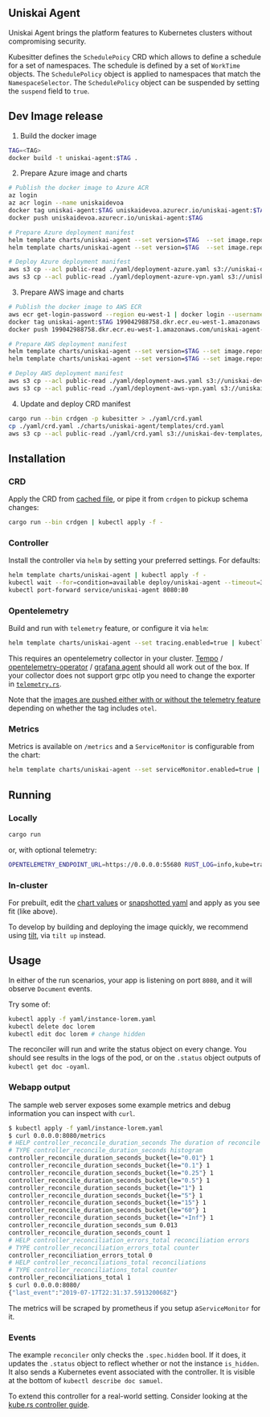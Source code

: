 ## Uniskai Agent

Uniskai Agent brings the platform features to Kubernetes clusters without compromising security.

Kubesitter defines the `SchedulePoicy` CRD which allows to define a schedule for a set of namespaces.
The schedule is defined by a set of `WorkTime` objects. The `SchedulePolicy` object is applied to namespaces that match the `NamespaceSelector`. The `SchedulePolicy` object can be suspended by setting the `suspend` field to `true`.

## Dev Image release

1. Build the docker image
```sh
TAG=<TAG>
docker build -t uniskai-agent:$TAG .
```

2. Prepare Azure image and charts
```sh
# Publish the docker image to Azure ACR
az login
az acr login --name uniskaidevoa
docker tag uniskai-agent:$TAG uniskaidevoa.azurecr.io/uniskai-agent:$TAG
docker push uniskaidevoa.azurecr.io/uniskai-agent:$TAG

# Prepare Azure deployment manifest
helm template charts/uniskai-agent --set version=$TAG  --set image.repository=uniskaidevoa.azurecr.io/uniskai-agent > ./yaml/deployment-azure.yaml
helm template charts/uniskai-agent --set version=$TAG  --set image.repository=uniskaidevoa.azurecr.io/uniskai-agent --set vpnEnabled=true > ./yaml/deployment-azure-vpn.yaml

# Deploy Azure deployment manifest
aws s3 cp --acl public-read ./yaml/deployment-azure.yaml s3://uniskai-dev-templates/kubernetes-agent/deployment-azure.yaml
aws s3 cp --acl public-read ./yaml/deployment-azure-vpn.yaml s3://uniskai-dev-templates/kubernetes-agent/deployment-azure-vpn.yaml
```

3. Prepare AWS image and charts
```sh
# Publish the docker image to AWS ECR
aws ecr get-login-password --region eu-west-1 | docker login --username AWS --password-stdin 199042988758.dkr.ecr.eu-west-1.amazonaws.com
docker tag uniskai-agent:$TAG 199042988758.dkr.ecr.eu-west-1.amazonaws.com/uniskai-agent-dev:$TAG
docker push 199042988758.dkr.ecr.eu-west-1.amazonaws.com/uniskai-agent-dev:$TAG

# Prepare AWS deployment manifest
helm template charts/uniskai-agent --set version=$TAG --set image.repository=199042988758.dkr.ecr.eu-west-1.amazonaws.com/uniskai-agent-dev > ./yaml/deployment-aws.yaml
helm template charts/uniskai-agent --set version=$TAG --set image.repository=199042988758.dkr.ecr.eu-west-1.amazonaws.com/uniskai-agent-dev --set vpnEnabled=true > ./yaml/deployment-aws-vpn.yaml

# Deploy AWS deployment manifest
aws s3 cp --acl public-read ./yaml/deployment-aws.yaml s3://uniskai-dev-templates/kubernetes-agent/deployment-aws.yaml
aws s3 cp --acl public-read ./yaml/deployment-aws-vpn.yaml s3://uniskai-dev-templates/kubernetes-agent/deployment-aws-vpn.yaml
```

4. Update and deploy CRD manifest
```sh
cargo run --bin crdgen -p kubesitter > ./yaml/crd.yaml
cp ./yaml/crd.yaml ./charts/uniskai-agent/templates/crd.yaml
aws s3 cp --acl public-read ./yaml/crd.yaml s3://uniskai-dev-templates/kubernetes-agent/crd.yaml
```

## Installation

### CRD
Apply the CRD from [cached file](yaml/crd.yaml), or pipe it from `crdgen` to pickup schema changes:

```sh
cargo run --bin crdgen | kubectl apply -f -
```

### Controller

Install the controller via `helm` by setting your preferred settings. For defaults:

```sh
helm template charts/uniskai-agent | kubectl apply -f -
kubectl wait --for=condition=available deploy/uniskai-agent --timeout=30s
kubectl port-forward service/uniskai-agent 8080:80
```

### Opentelemetry

Build and run with `telemetry` feature, or configure it via `helm`:

```sh
helm template charts/uniskai-agent --set tracing.enabled=true | kubectl apply -f -
```

This requires an opentelemetry collector in your cluster. [Tempo](https://github.com/grafana/helm-charts/tree/main/charts/tempo) / [opentelemetry-operator](https://github.com/open-telemetry/opentelemetry-helm-charts/tree/main/charts/opentelemetry-operator) / [grafana agent](https://github.com/grafana/helm-charts/tree/main/charts/agent-operator) should all work out of the box. If your collector does not support grpc otlp you need to change the exporter in [`telemetry.rs`](./src/telemetry.rs).

Note that the [images are pushed either with or without the telemetry feature](https://hub.docker.com/r/clux/controller/tags/) depending on whether the tag includes `otel`.

### Metrics

Metrics is available on `/metrics` and a `ServiceMonitor` is configurable from the chart:

```sh
helm template charts/uniskai-agent --set serviceMonitor.enabled=true | kubectl apply -f -
```

## Running

### Locally

```sh
cargo run
```

or, with optional telemetry:

```sh
OPENTELEMETRY_ENDPOINT_URL=https://0.0.0.0:55680 RUST_LOG=info,kube=trace,controller=debug cargo run --features=telemetry
```

### In-cluster
For prebuilt, edit the [chart values](./charts/uniskai-agent/values.yaml) or [snapshotted yaml](./yaml/deployment.yaml) and apply as you see fit (like above).

To develop by building and deploying the image quickly, we recommend using [tilt](https://tilt.dev/), via `tilt up` instead.

## Usage
In either of the run scenarios, your app is listening on port `8080`, and it will observe `Document` events.

Try some of:

```sh
kubectl apply -f yaml/instance-lorem.yaml
kubectl delete doc lorem
kubectl edit doc lorem # change hidden
```

The reconciler will run and write the status object on every change. You should see results in the logs of the pod, or on the `.status` object outputs of `kubectl get doc -oyaml`.

### Webapp output
The sample web server exposes some example metrics and debug information you can inspect with `curl`.

```sh
$ kubectl apply -f yaml/instance-lorem.yaml
$ curl 0.0.0.0:8080/metrics
# HELP controller_reconcile_duration_seconds The duration of reconcile to complete in seconds
# TYPE controller_reconcile_duration_seconds histogram
controller_reconcile_duration_seconds_bucket{le="0.01"} 1
controller_reconcile_duration_seconds_bucket{le="0.1"} 1
controller_reconcile_duration_seconds_bucket{le="0.25"} 1
controller_reconcile_duration_seconds_bucket{le="0.5"} 1
controller_reconcile_duration_seconds_bucket{le="1"} 1
controller_reconcile_duration_seconds_bucket{le="5"} 1
controller_reconcile_duration_seconds_bucket{le="15"} 1
controller_reconcile_duration_seconds_bucket{le="60"} 1
controller_reconcile_duration_seconds_bucket{le="+Inf"} 1
controller_reconcile_duration_seconds_sum 0.013
controller_reconcile_duration_seconds_count 1
# HELP controller_reconciliation_errors_total reconciliation errors
# TYPE controller_reconciliation_errors_total counter
controller_reconciliation_errors_total 0
# HELP controller_reconciliations_total reconciliations
# TYPE controller_reconciliations_total counter
controller_reconciliations_total 1
$ curl 0.0.0.0:8080/
{"last_event":"2019-07-17T22:31:37.591320068Z"}
```

The metrics will be scraped by prometheus if you setup a`ServiceMonitor` for it.

### Events
The example `reconciler` only checks the `.spec.hidden` bool. If it does, it updates the `.status` object to reflect whether or not the instance `is_hidden`. It also sends a Kubernetes event associated with the controller. It is visible at the bottom of `kubectl describe doc samuel`.

To extend this controller for a real-world setting. Consider looking at the [kube.rs controller guide](https://kube.rs/controllers/intro/).
